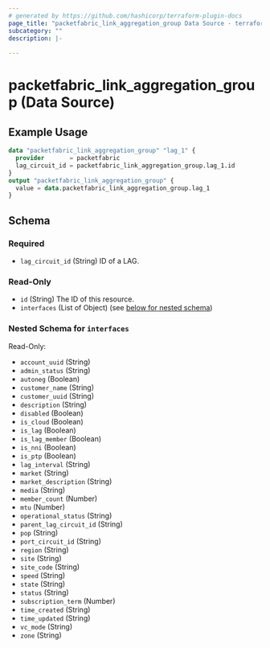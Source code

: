 ```yaml
---
# generated by https://github.com/hashicorp/terraform-plugin-docs
page_title: "packetfabric_link_aggregation_group Data Source - terraform-provider-packetfabric"
subcategory: ""
description: |-
  
---
```


# packetfabric_link_aggregation_group (Data Source)



## Example Usage

```terraform
data "packetfabric_link_aggregation_group" "lag_1" {
  provider       = packetfabric
  lag_circuit_id = packetfabric_link_aggregation_group.lag_1.id
}
output "packetfabric_link_aggregation_group" {
  value = data.packetfabric_link_aggregation_group.lag_1
}
```

<!-- schema generated by tfplugindocs -->
## Schema

### Required

- `lag_circuit_id` (String) ID of a LAG.

### Read-Only

- `id` (String) The ID of this resource.
- `interfaces` (List of Object) (see [below for nested schema](#nestedatt--interfaces))

<a id="nestedatt--interfaces"></a>
### Nested Schema for `interfaces`

Read-Only:

- `account_uuid` (String)
- `admin_status` (String)
- `autoneg` (Boolean)
- `customer_name` (String)
- `customer_uuid` (String)
- `description` (String)
- `disabled` (Boolean)
- `is_cloud` (Boolean)
- `is_lag` (Boolean)
- `is_lag_member` (Boolean)
- `is_nni` (Boolean)
- `is_ptp` (Boolean)
- `lag_interval` (String)
- `market` (String)
- `market_description` (String)
- `media` (String)
- `member_count` (Number)
- `mtu` (Number)
- `operational_status` (String)
- `parent_lag_circuit_id` (String)
- `pop` (String)
- `port_circuit_id` (String)
- `region` (String)
- `site` (String)
- `site_code` (String)
- `speed` (String)
- `state` (String)
- `status` (String)
- `subscription_term` (Number)
- `time_created` (String)
- `time_updated` (String)
- `vc_mode` (String)
- `zone` (String)



